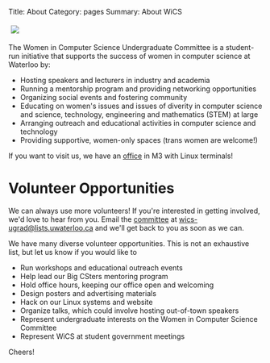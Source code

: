 Title: About
Category: pages
Summary: About WiCS

<footer class="post-info">
<img src="/images/logo.png" style="margin:5px">
</footer>

The Women in Computer Science Undergraduate Committee is a student-run 
initiative that supports the success of women in computer science at Waterloo 
by:

+ Hosting speakers and lecturers in industry and academia
+ Running a mentorship program and providing networking opportunities
+ Organizing social events and fostering community
+ Educating on women's issues and issues of diverity in computer science and 
  science, technology, engineering and mathematics (STEM) at large
+ Arranging outreach and educational activities in computer science and 
  technology
+ Providing supportive, women-only spaces (trans women are welcome!)

If you want to visit us, we have an [office]({filename}/pages/contact.md) in 
M3 with Linux terminals!

# Volunteer Opportunities #

We can always use more volunteers! If you're interested in getting involved, 
we'd love to hear from you. Email the [committee]({filename}/pages/exec.md) at
<wics-ugrad@lists.uwaterloo.ca> and we'll get back to you as soon as we can.

We have many diverse volunteer opportunities. This is not an exhaustive list, 
but let us know if you would like to

+ Run workshops and educational outreach events
+ Help lead our Big CSters mentoring program
+ Hold office hours, keeping our office open and welcoming
+ Design posters and advertising materials
+ Hack on our Linux systems and website
+ Organize talks, which could involve hosting out-of-town speakers
+ Represent undergraduate interests on the Women in Computer Science Committee
+ Represent WiCS at student government meetings

Cheers!

